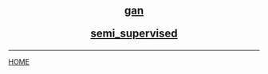 <center>

<h2> 

[gan](gan/index.md)

[semi_supervised](semi_supervised/index.md)

</center>

---
[HOME](../index.md)